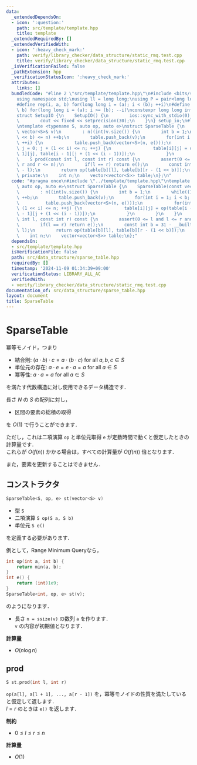 ```yaml
---
data:
  _extendedDependsOn:
  - icon: ':question:'
    path: src/template/template.hpp
    title: template
  _extendedRequiredBy: []
  _extendedVerifiedWith:
  - icon: ':heavy_check_mark:'
    path: verify/library_checker/data_structure/static_rmq.test.cpp
    title: verify/library_checker/data_structure/static_rmq.test.cpp
  _isVerificationFailed: false
  _pathExtension: hpp
  _verificationStatusIcon: ':heavy_check_mark:'
  attributes:
    links: []
  bundledCode: "#line 2 \"src/template/template.hpp\"\n#include <bits/stdc++.h>\n\
    using namespace std;\nusing ll = long long;\nusing P = pair<long long, long long>;\n\
    #define rep(i, a, b) for(long long i = (a); i < (b); ++i)\n#define rrep(i, a,\
    \ b) for(long long i = (a); i >= (b); --i)\nconstexpr long long inf = 4e18;\n\
    struct SetupIO {\n    SetupIO() {\n        ios::sync_with_stdio(0);\n        cin.tie(0);\n\
    \        cout << fixed << setprecision(30);\n    }\n} setup_io;\n#line 3 \"src/data_structure/sparse_table.hpp\"\
    \ntemplate <typename S, auto op, auto e>\nstruct SparseTable {\n    SparseTable(const\
    \ vector<S>& v)\n        : n((int)v.size()) {\n        int b = 1;\n        while((1\
    \ << b) <= n) ++b;\n        table.push_back(v);\n        for(int i = 1; i < b;\
    \ ++i) {\n            table.push_back(vector<S>(n, e()));\n            for(int\
    \ j = 0; j + (1 << i) <= n; ++j) {\n                table[i][j] = op(table[i -\
    \ 1][j], table[i - 1][j + (1 << (i - 1))]);\n            }\n        }\n    }\n\
    \    S prod(const int l, const int r) const {\n        assert(0 <= l and l <=\
    \ r and r <= n);\n        if(l == r) return e();\n        const int b = 31 - __builtin_clz(r\
    \ - l);\n        return op(table[b][l], table[b][r - (1 << b)]);\n    }\n\n  \
    \ private:\n    int n;\n    vector<vector<S>> table;\n};\n"
  code: "#pragma once\n#include \"../template/template.hpp\"\ntemplate <typename S,\
    \ auto op, auto e>\nstruct SparseTable {\n    SparseTable(const vector<S>& v)\n\
    \        : n((int)v.size()) {\n        int b = 1;\n        while((1 << b) <= n)\
    \ ++b;\n        table.push_back(v);\n        for(int i = 1; i < b; ++i) {\n  \
    \          table.push_back(vector<S>(n, e()));\n            for(int j = 0; j +\
    \ (1 << i) <= n; ++j) {\n                table[i][j] = op(table[i - 1][j], table[i\
    \ - 1][j + (1 << (i - 1))]);\n            }\n        }\n    }\n    S prod(const\
    \ int l, const int r) const {\n        assert(0 <= l and l <= r and r <= n);\n\
    \        if(l == r) return e();\n        const int b = 31 - __builtin_clz(r -\
    \ l);\n        return op(table[b][l], table[b][r - (1 << b)]);\n    }\n\n   private:\n\
    \    int n;\n    vector<vector<S>> table;\n};"
  dependsOn:
  - src/template/template.hpp
  isVerificationFile: false
  path: src/data_structure/sparse_table.hpp
  requiredBy: []
  timestamp: '2024-11-09 01:34:39+09:00'
  verificationStatus: LIBRARY_ALL_AC
  verifiedWith:
  - verify/library_checker/data_structure/static_rmq.test.cpp
documentation_of: src/data_structure/sparse_table.hpp
layout: document
title: SparseTable
---
```


# SparseTable

冪等モノイド，つまり

- 結合則: $(a \cdot b) \cdot c = a \cdot (b \cdot c)$ for all $a, b, c \in S$
- 単位元の存在: $a \cdot e = e \cdot a = a$ for all $a \in S$
- 冪等性: $a \cdot a = a$ for all $a \in S$

を満たす代数構造に対し使用できるデータ構造です．

長さ $N$ の $S$ の配列に対し，

- 区間の要素の総積の取得

を $O(1)$ で行うことができます．

ただし，これは二項演算 `op` と単位元取得 `e` が定数時間で動くと仮定したときの計算量です．<br>
これらが $O(f(n))$ かかる場合は，すべての計算量が $O(f(n))$ 倍となります．

また，要素を更新することはできません．

## コンストラクタ

```cpp
SparseTable<S, op, e> st(vector<S> v)
```

- 型 `S`
- 二項演算 `S op(S a, S b)`
- 単位元 `S e()`

を定義する必要があります．

例として，Range Minimum Queryなら，

```cpp
int op(int a, int b) {
    return min(a, b);
}
int e() {
    return (int)1e9;
}
SparseTable<int, op, e> st(v);
```

のようになります．

- 長さ `n = ssize(v)` の数列 `a` を作ります．<br>
`v` の内容が初期値となります．

**計算量**

- $O(n \log n)$

## prod

```cpp
S st.prod(int l, int r)
```

`op(a[l], a[l + 1], ..., a[r - 1])` を，冪等モノイドの性質を満たしていると仮定して返します．<br>
$l = r$ のときは `e()` を返します．

**制約**

- $0 \leq l \leq r \leq n$

**計算量**

- $O(1)$
